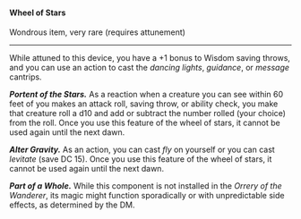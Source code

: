 #### Wheel of Stars

Wondrous item, very rare (requires attunement)

---

While attuned to this device, you have a +1 bonus to Wisdom saving throws, and you can use an action to cast the *dancing lights*, *guidance*, or *message* cantrips.

***Portent of the Stars.*** As a reaction when a creature you can see within 60 feet of you makes an attack roll, saving throw, or ability check, you make that creature roll a d10 and add or subtract the number rolled (your choice) from the roll. Once you use this feature of the wheel of stars, it cannot be used again until the next dawn.

***Alter Gravity.*** As an action, you can cast *fly* on yourself or you can cast *levitate* (save DC 15). Once you use this feature of the wheel of stars, it cannot be used again until the next dawn.

***Part of a Whole.*** While this component is not installed in the *Orrery of the Wanderer*, its magic might function sporadically or with unpredictable side effects, as determined by the DM.